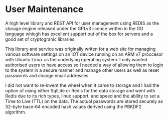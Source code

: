 # User Maintenance

A high level library and REST API for user management using REDIS as the storage engine released under the GPLv3 licence written in the GO
language whicgh has excellent support out of the box for servers and a good set of cryptograhic libraries.

This library and service was originally writen for a web site for managing various software settings on an IOT device running on an ARM v7 proccesor with Ubuntu Linux as the underlying operating system. I only wanted authorised users to have access so I needed a way of allowing them to login to the system in a secure manner and manage other users as well as reset passwords and change email addresses.

I did not want to re-invent the wheel when it came to storage and I had the option of using either SqlLite or Redis for the data storage 
and went with Redis due to its rich types, linux support, and speed and the  ability to set a Time to Live (TTL) on the data. The actual passwords are stored securely as 32-byte base-64 encoded hash values derived using the PBKDF2 algorithm.
